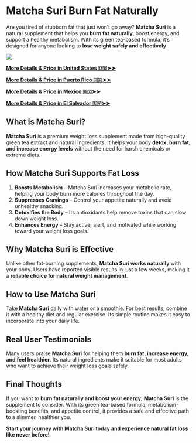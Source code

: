 # Matcha Suri Burn Fat Naturally

Are you tired of stubborn fat that just won’t go away? **Matcha Suri** is a natural supplement that helps you **burn fat naturally**, boost energy, and support a healthy metabolism. With its green tea-based formula, it’s designed for anyone looking to **lose weight safely and effectively**.

![](https://i.imgur.com/thKScY7.png)

[**More Details & Price in United States 🇺🇸➤➤**](https://uhfca64994uh.axdsz.pro/?target=-7EBNQCgQAAAezRwMD-JQABQEBEREKEQkKEQ1CEQ0SAAF_YWRjb21ibwEx&al=99802&ap=-1)

[**More Details & Price in Puerto Rico 🇵🇷➤➤**](https://uhfca64994uh.axdsz.pro/?target=-7EBNQCgQAAAezRwMD-JQABQEBEREKEQkKEQ1CEQ0SAAF_YWRjb21ibwEx&al=99802&ap=-1)

[**More Details & Price in Mexico 🇲🇽➤➤**](https://uhfca64994uh.axdsz.pro/?target=-7EBNQCgQAAAezRwMDBIQABQEBEREKEQkKEQ1CEQ0SAAF_YWRjb21ibwEx&al=91385&ap=-1)

[**More Details & Price in El Salvador 🇸🇻➤➤**](https://uhfca64994uh.axdsz.pro/?target=-7EBNQCgQAAAezRwMDMIsABQEBEREKEQkKEQ1CEQ0SAAF_YWRjb21ibwEx&al=92430&ap=-1)


## What is Matcha Suri?

**Matcha Suri** is a premium weight loss supplement made from high-quality green tea extract and natural ingredients. It helps your body **detox, burn fat, and increase energy levels** without the need for harsh chemicals or extreme diets.

## How Matcha Suri Supports Fat Loss

1. **Boosts Metabolism** – Matcha Suri increases your metabolic rate, helping your body burn more calories throughout the day.  
2. **Suppresses Cravings** – Control your appetite naturally and avoid unhealthy snacking.  
3. **Detoxifies the Body** – Its antioxidants help remove toxins that can slow down weight loss.  
4. **Enhances Energy** – Stay active, alert, and motivated while working toward your weight loss goals.

## Why Matcha Suri is Effective

Unlike other fat-burning supplements, **Matcha Suri works naturally** with your body. Users have reported visible results in just a few weeks, making it a **reliable choice for natural weight management**.

## How to Use Matcha Suri

Take **Matcha Suri** daily with water or a smoothie. For best results, combine it with a healthy diet and regular exercise. Its simple routine makes it easy to incorporate into your daily life.

## Real User Testimonials

Many users praise **Matcha Suri** for helping them **burn fat, increase energy, and feel healthier**. Its natural ingredients make it suitable for most adults who want to achieve their weight loss goals safely.

## Final Thoughts

If you want to **burn fat naturally and boost your energy**, **Matcha Suri** is the supplement to consider. With its green tea-based formula, metabolism-boosting benefits, and appetite control, it provides a safe and effective path to a slimmer, healthier you.

**Start your journey with Matcha Suri today and experience natural fat loss like never before!**
